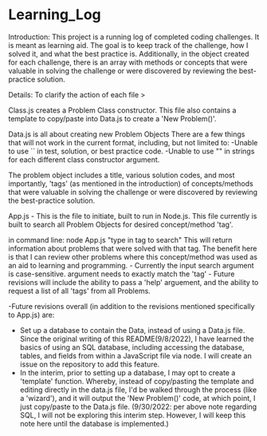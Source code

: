 # Learning_Log
Introduction:
This project is a running log of completed coding challenges. It is meant as learning aid.
The goal is to keep track of the challenge, how I solved it, and what the best practice is. 
Additionally, in the object created for each challenge, there is an array with methods or concepts that were valuable in solving the 
challenge or were discovered by reviewing the best-practice solution.


Details:
To clarify the action of each file >

Class.js creates a Problem Class constructor. This file also contains a template to copy/paste into Data.js to create a 'New Problem()'.

Data.js is all about creating new Problem Objects 
  There are a few things that will not work in the current format, including, but not limited to:
    -Unable to use `` in test, solution, or best practice code.
    -Unable to use "" in strings for each different class constructor argument.
    
  The problem object includes a title, various solution codes, and most importantly, 'tags' (as mentioned in the introduction) of concepts/methods that were valuable in solving the challenge or were discovered by reviewing the best-practice solution.
      
App.js - This is the file to initiate, built to run in Node.js. This file currently is built to search all Problem Objects for desired concept/method 'tag'.

  in command line: node App.js "type in tag to search"
  This will return information about problems that were solved with that tag. 
  The benefit here is that I can review other problems where this concept/method was used as an aid to learning and programming.
    - Currently the input search argument is case-sensitive. argument needs to exactly match the 'tag'
    - Future revisions will include the ability to pass a 'help' arguement, and the ability to request a list of all 'tags' from all Problems.

-Future revisions overall (in addition to the revisions mentioned specifically to App.js) are:
  - Set up a database to contain the Data, instead of using a Data.js file. Since the original writing of this README(9/8/2022), I have learned the basics of using an SQL database, including accessing the database, tables, and fields from within a JavaScript file via node. I will create an issue on the repository to add this feature.
  - In the interim, prior to setting up a database, I may opt to create a 'template' function. Whereby, instead of copy/pasting the template and editing directly in the data.js file, I'd be walked through the process (like a 'wizard'), and it will output the 'New Problem()' code, at which point, I just copy/paste to the Data.js file. (9/30/2022: per above note regarding SQL, I will not be exploring this interim step. However, I will keep this note here until the database is implemented.)
